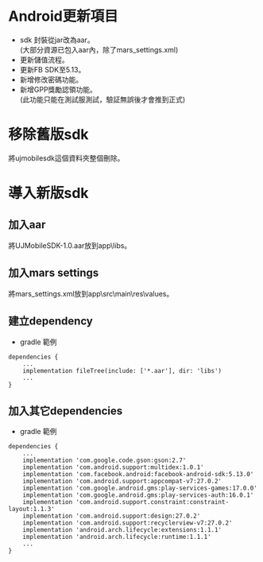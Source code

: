 # Android更新項目
* sdk 封裝從jar改為aar。  
(大部分資源已包入aar內，除了mars_settings.xml)
* 更新儲值流程。
* 更新FB SDK至5.13。
* 新增修改密碼功能。
* 新增GPP獎勵認領功能。  
(此功能只能在測試服測試，驗証無誤後才會推到正式)

# 移除舊版sdk
將ujmobilesdk這個資料夾整個刪除。

# 導入新版sdk
## 加入aar
將UJMobileSDK-1.0.aar放到app\libs。
## 加入mars settings
將mars_settings.xml放到app\src\main\res\values。
## 建立dependency
* gradle 範例
```
dependencies {
    ...
    implementation fileTree(include: ['*.aar'], dir: 'libs')
    ...
}
```
## 加入其它dependencies
* gradle 範例
```
dependencies {
    ...
    implementation 'com.google.code.gson:gson:2.7'
    implementation 'com.android.support:multidex:1.0.1'
    implementation 'com.facebook.android:facebook-android-sdk:5.13.0'
    implementation 'com.android.support:appcompat-v7:27.0.2'
    implementation 'com.google.android.gms:play-services-games:17.0.0'
    implementation 'com.google.android.gms:play-services-auth:16.0.1'
    implementation 'com.android.support.constraint:constraint-layout:1.1.3'
    implementation 'com.android.support:design:27.0.2'
    implementation 'com.android.support:recyclerview-v7:27.0.2'
    implementation 'android.arch.lifecycle:extensions:1.1.1'
    implementation 'android.arch.lifecycle:runtime:1.1.1'
    ...
}
```
